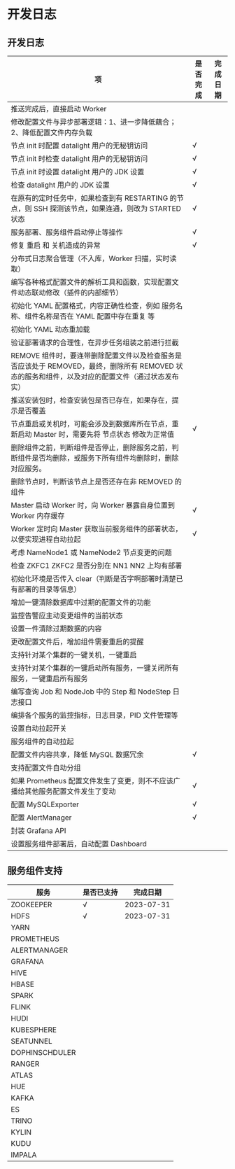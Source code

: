 # 开发日志

## 开发日志

| 项                                                           | 是否完成 | 完成日期 |
| ------------------------------------------------------------ | -------- | -------- |
| 推送完成后，直接启动 Worker                                  |          |          |
| 修改配置文件与异步部署逻辑：1、进一步降低藕合；2、降低配置文件内存负载 |          |          |
| 节点 init 时配置 datalight 用户的无秘钥访问                  | √        |          |
| 节点 init 时检查 datalight 用户的无秘钥访问                  | √        |          |
| 节点 init 时设置 datalight 用户的 JDK 设置                   | √        |          |
| 检查 datalight 用户的 JDK 设置                               | √        |          |
| 在原有的定时任务中，如果检查到有 RESTARTING 的节点，则 SSH 探测该节点，如果连通，则改为 STARTED 状态 | √        |          |
| 服务部署、服务组件启动停止等操作                             | √        |          |
| 修复 重启 和 关机造成的异常                                  | √        |          |
| 分布式日志聚合管理（不入库，Worker 扫描，实时读取）          |          |          |
| 编写各种格式配置文件的解析工具和函数，实现配置文件动态联动修改（插件的内部细节） |          |          |
| 初始化 YAML 配置格式，内容正确性检查，例如 服务名称、组件名称是否在 YAML 配置中存在重复 等 |          |          |
| 初始化 YAML 动态重加载                                       |          |          |
| 验证部署请求的合理性，在异步任务组装之前进行拦截             |          |          |
| REMOVE 组件时，要连带删除配置文件以及检查服务是否应该处于 REMOVED，最终，删除所有 REMOVED 状态的服务和组件，以及对应的配置文件（通过状态发布实） |          |          |
| 推送安装包时，检查安装包是否已存在，如果存在，提示是否覆盖   |          |          |
| 节点重启或关机时，可能会涉及到数据库所在节点，重新启动 Master 时，需要先将 节点状态 修改为正常值 | √        |          |
| 删除组件之前，判断组件是否停止，删除服务之前，判断组件是否均删除，或服务下所有组件均删除时，删除对应服务。 |          |          |
| 删除节点时，判断该节点上是否还存在非 REMOVED 的组件          |          |          |
| Master 启动 Worker 时，向 Worker 暴露自身位置到 Worker 内存缓存 | √        |          |
| Worker 定时向 Master 获取当前服务组件的部署状态，以便实现进程自动拉起 | √        |          |
| 考虑 NameNode1 或 NameNode2 节点变更的问题                   |          |          |
| 检查 ZKFC1 ZKFC2 是否分别在 NN1 NN2 上均有部署               |          |          |
| 初始化环境是否传入 clear（判断是否字啊部署时清楚已有部署的目录等信息） |          |          |
| 增加一键清除数据库中过期的配置文件的功能                     |          |          |
| 监控告警应主动变更组件的当前状态                             |          |          |
| 设置一件清除过期数据的内容                                   |          |          |
| 更改配置文件后，增加组件需要重启的提醒                       |          |          |
| 支持针对某个集群的一键关机，一键重启                         |          |          |
| 支持针对某个集群的一键启动所有服务，一键关闭所有服务，一键重启所有服务 |          |          |
| 编写查询 Job 和 NodeJob 中的 Step 和 NodeStep 日志接口       |          |          |
| 编排各个服务的监控指标，日志目录，PID 文件管理等             |          |          |
| 设置自动拉起开关                                             |          |          |
| 服务组件的自动拉起                                           |          |          |
| 配置文件内容共享，降低 MySQL 数据冗余                        | √        |          |
| 支持配置文件自动分组                                         |          |          |
| 如果 Prometheus 配置文件发生了变更，则不不应该广播给其他服务配置文件发生了变动 | √        |          |
| 配置 MySQLExporter                                           | √        |          |
| 配置 AlertManager                                            | √        |          |
| 封装 Grafana API                                             |          |          |
| 设置服务组件部署后，自动配置 Dashboard                       |          |          |



## 服务组件支持

| 服务           | 是否已支持 | 完成日期   |
| -------------- | ---------- | ---------- |
| ZOOKEEPER      | √          | 2023-07-31 |
| HDFS           | √          | 2023-07-31 |
| YARN           |            |            |
| PROMETHEUS     |            |            |
| ALERTMANAGER   |            |            |
| GRAFANA        |            |            |
| HIVE           |            |            |
| HBASE          |            |            |
| SPARK          |            |            |
| FLINK          |            |            |
| HUDI           |            |            |
| KUBESPHERE     |            |            |
| SEATUNNEL      |            |            |
| DOPHINSCHDULER |            |            |
| RANGER         |            |            |
| ATLAS          |            |            |
| HUE            |            |            |
| KAFKA          |            |            |
| ES             |            |            |
| TRINO          |            |            |
| KYLIN          |            |            |
| KUDU           |            |            |
| IMPALA         |            |            |
